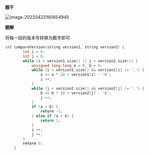 

**题干**

![image-20220423160654945](https://cdn.jsdelivr.net/gh/liver0377/images@main/img/image-20220423160654945.png)



**题解**

将每一段的版本号转换为数字即可

```cpp
int compareVersion(string version1, string version2) {
        int i = 0;
        int j = 0;
        while (i < version1.size() || j < version2.size()) {
            unsigned long long a = 0, b = 0;
            while (i < version1.size() && version1[i] != '.') {
                a += a * 10 + version1[i] - '0';
                i ++;
            }
            while (j < version2.size() && version2[j] != '.') {
                b += b * 10 + version2[j] - '0';
                j ++;
            }
            if (a < b) {
                return -1;
            } else if (a > b) {
                return 1;
            } 
            i ++;
            j ++;
        }
        return 0;
    }
```

